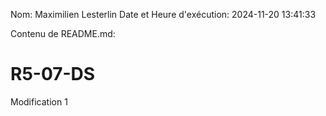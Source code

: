 Nom: Maximilien Lesterlin
Date et Heure d'exécution: 2024-11-20 13:41:33

Contenu de README.md:

# R5-07-DS

Modification 1
